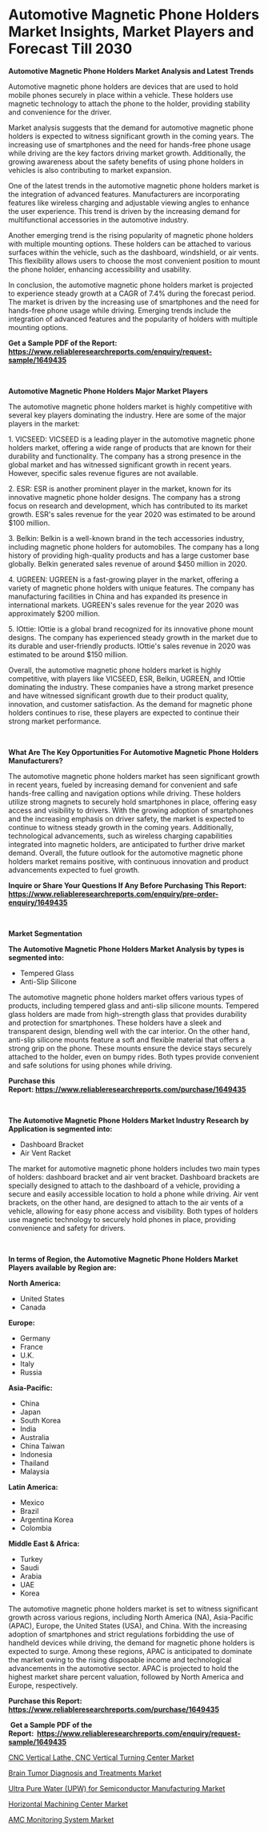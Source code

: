 <p><h1>Automotive Magnetic Phone Holders Market Insights, Market Players and Forecast Till 2030</h1></p><p><strong>Automotive Magnetic Phone Holders Market Analysis and Latest Trends</strong></p>
<p><p>Automotive magnetic phone holders are devices that are used to hold mobile phones securely in place within a vehicle. These holders use magnetic technology to attach the phone to the holder, providing stability and convenience for the driver.</p><p>Market analysis suggests that the demand for automotive magnetic phone holders is expected to witness significant growth in the coming years. The increasing use of smartphones and the need for hands-free phone usage while driving are the key factors driving market growth. Additionally, the growing awareness about the safety benefits of using phone holders in vehicles is also contributing to market expansion.</p><p>One of the latest trends in the automotive magnetic phone holders market is the integration of advanced features. Manufacturers are incorporating features like wireless charging and adjustable viewing angles to enhance the user experience. This trend is driven by the increasing demand for multifunctional accessories in the automotive industry.</p><p>Another emerging trend is the rising popularity of magnetic phone holders with multiple mounting options. These holders can be attached to various surfaces within the vehicle, such as the dashboard, windshield, or air vents. This flexibility allows users to choose the most convenient position to mount the phone holder, enhancing accessibility and usability.</p><p>In conclusion, the automotive magnetic phone holders market is projected to experience steady growth at a CAGR of 7.4% during the forecast period. The market is driven by the increasing use of smartphones and the need for hands-free phone usage while driving. Emerging trends include the integration of advanced features and the popularity of holders with multiple mounting options.</p></p>
<p><strong>Get a Sample PDF of the Report:&nbsp; <a href="https://www.reliableresearchreports.com/enquiry/request-sample/1649435">https://www.reliableresearchreports.com/enquiry/request-sample/1649435</a></strong></p>
<p>&nbsp;</p>
<p><strong>Automotive Magnetic Phone Holders Major Market Players</strong></p>
<p><p>The automotive magnetic phone holders market is highly competitive with several key players dominating the industry. Here are some of the major players in the market:</p><p>1. VICSEED: VICSEED is a leading player in the automotive magnetic phone holders market, offering a wide range of products that are known for their durability and functionality. The company has a strong presence in the global market and has witnessed significant growth in recent years. However, specific sales revenue figures are not available.</p><p>2. ESR: ESR is another prominent player in the market, known for its innovative magnetic phone holder designs. The company has a strong focus on research and development, which has contributed to its market growth. ESR's sales revenue for the year 2020 was estimated to be around $100 million.</p><p>3. Belkin: Belkin is a well-known brand in the tech accessories industry, including magnetic phone holders for automobiles. The company has a long history of providing high-quality products and has a large customer base globally. Belkin generated sales revenue of around $450 million in 2020.</p><p>4. UGREEN: UGREEN is a fast-growing player in the market, offering a variety of magnetic phone holders with unique features. The company has manufacturing facilities in China and has expanded its presence in international markets. UGREEN's sales revenue for the year 2020 was approximately $200 million.</p><p>5. IOttie: IOttie is a global brand recognized for its innovative phone mount designs. The company has experienced steady growth in the market due to its durable and user-friendly products. IOttie's sales revenue in 2020 was estimated to be around $150 million.</p><p>Overall, the automotive magnetic phone holders market is highly competitive, with players like VICSEED, ESR, Belkin, UGREEN, and IOttie dominating the industry. These companies have a strong market presence and have witnessed significant growth due to their product quality, innovation, and customer satisfaction. As the demand for magnetic phone holders continues to rise, these players are expected to continue their strong market performance.</p></p>
<p>&nbsp;</p>
<p><strong>What Are The Key Opportunities For Automotive Magnetic Phone Holders Manufacturers?</strong></p>
<p><p>The automotive magnetic phone holders market has seen significant growth in recent years, fueled by increasing demand for convenient and safe hands-free calling and navigation options while driving. These holders utilize strong magnets to securely hold smartphones in place, offering easy access and visibility to drivers. With the growing adoption of smartphones and the increasing emphasis on driver safety, the market is expected to continue to witness steady growth in the coming years. Additionally, technological advancements, such as wireless charging capabilities integrated into magnetic holders, are anticipated to further drive market demand. Overall, the future outlook for the automotive magnetic phone holders market remains positive, with continuous innovation and product advancements expected to fuel growth.</p></p>
<p><strong>Inquire or Share Your Questions If Any Before Purchasing This Report: <a href="https://www.reliableresearchreports.com/enquiry/pre-order-enquiry/1649435">https://www.reliableresearchreports.com/enquiry/pre-order-enquiry/1649435</a></strong></p>
<p>&nbsp;</p>
<p><strong>Market Segmentation</strong></p>
<p><strong>The Automotive Magnetic Phone Holders Market Analysis by types is segmented into:</strong></p>
<p><ul><li>Tempered Glass</li><li>Anti-Slip Silicone</li></ul></p>
<p><p>The automotive magnetic phone holders market offers various types of products, including tempered glass and anti-slip silicone mounts. Tempered glass holders are made from high-strength glass that provides durability and protection for smartphones. These holders have a sleek and transparent design, blending well with the car interior. On the other hand, anti-slip silicone mounts feature a soft and flexible material that offers a strong grip on the phone. These mounts ensure the device stays securely attached to the holder, even on bumpy rides. Both types provide convenient and safe solutions for using phones while driving.</p></p>
<p><strong>Purchase this Report:&nbsp;<a href="https://www.reliableresearchreports.com/purchase/1649435">https://www.reliableresearchreports.com/purchase/1649435</a></strong></p>
<p>&nbsp;</p>
<p><strong>The Automotive Magnetic Phone Holders Market Industry Research by Application is segmented into:</strong></p>
<p><ul><li>Dashboard Bracket</li><li>Air Vent Racket</li></ul></p>
<p><p>The market for automotive magnetic phone holders includes two main types of holders: dashboard bracket and air vent bracket. Dashboard brackets are specially designed to attach to the dashboard of a vehicle, providing a secure and easily accessible location to hold a phone while driving. Air vent brackets, on the other hand, are designed to attach to the air vents of a vehicle, allowing for easy phone access and visibility. Both types of holders use magnetic technology to securely hold phones in place, providing convenience and safety for drivers.</p></p>
<p>&nbsp;</p>
<p><strong>In terms of Region, the Automotive Magnetic Phone Holders Market Players available by Region are:</strong></p>
<p>
    <p> <strong> North America: </strong>
        <ul>
            <li>United States</li>
            <li>Canada</li>
        </ul>
        </p> 
    <p> <strong> Europe: </strong>
        <ul>
            <li>Germany</li>
            <li>France</li>
            <li>U.K.</li>
            <li>Italy</li>
            <li>Russia</li>
        </ul>
        </p> 
    <p> <strong> Asia-Pacific: </strong>
        <ul>
            <li>China</li>
            <li>Japan</li>
            <li>South Korea</li>
            <li>India</li>
            <li>Australia</li>
            <li>China Taiwan</li>
            <li>Indonesia</li>
            <li>Thailand</li>
            <li>Malaysia</li>
        </ul>
        </p> 
    <p> <strong> Latin America: </strong>
        <ul>
            <li>Mexico</li>
            <li>Brazil</li>
            <li>Argentina Korea</li>
            <li>Colombia</li>
        </ul>
        </p> 
    <p> <strong> Middle East & Africa: </strong>
        <ul>
            <li>Turkey</li>
            <li>Saudi</li>
            <li>Arabia</li>
            <li>UAE</li>
            <li>Korea</li>
        </ul>
    </p>
    </p>
<p><p>The automotive magnetic phone holders market is set to witness significant growth across various regions, including North America (NA), Asia-Pacific (APAC), Europe, the United States (USA), and China. With the increasing adoption of smartphones and strict regulations forbidding the use of handheld devices while driving, the demand for magnetic phone holders is expected to surge. Among these regions, APAC is anticipated to dominate the market owing to the rising disposable income and technological advancements in the automotive sector. APAC is projected to hold the highest market share percent valuation, followed by North America and Europe, respectively.</p></p>
<p><strong>Purchase this Report: <a href="https://www.reliableresearchreports.com/purchase/1649435">https://www.reliableresearchreports.com/purchase/1649435</a></strong></p>
<p>&nbsp;<strong>Get a Sample PDF of the Report:&nbsp;&nbsp;<a href="https://www.reliableresearchreports.com/enquiry/request-sample/1649435">https://www.reliableresearchreports.com/enquiry/request-sample/1649435</a></strong></p>
<p><strong></strong></p>
<p><p><a href="https://www.linkedin.com/pulse/cnc-vertical-lathe-turning-center-market-research-report-provides/">CNC Vertical Lathe, CNC Vertical Turning Center Market</a></p><p><a href="https://medium.com/@janrussell6445/brain-tumor-diagnosis-and-treatments-market-insights-into-market-cagr-market-trends-and-growth-b9074d2533bd">Brain Tumor Diagnosis and Treatments Market</a></p><p><a href="https://github.com/sofayahoo2023/Market-Research-Report-List-1/blob/main/ultra-pure-water-upw-for-semiconductor-manufacturing-market.md">Ultra Pure Water (UPW) for Semiconductor Manufacturing Market</a></p><p><a href="https://www.linkedin.com/pulse/horizontal-machining-center-market-size-share-amp-trends-analysis/">Horizontal Machining Center Market</a></p><p><a href="https://github.com/pizolina/Market-Research-Report-List-1/blob/main/amc-monitoring-system-market.md">AMC Monitoring System Market</a></p></p>